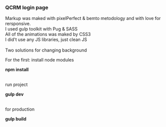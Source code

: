 <h3>QCRM login page</h3>
Markup was maked with pixelPerfect & bemto metodology and with love for rersponsive.<br />
I used gulp toolkit with Pug & SASS<br /> 
All of the animations was maked by CSS3<br />
I did't use any JS libraries, just clean JS<br /><br />
Two solutions for changing background<br />

  For the first: install node modules<br />

<b>npm install</b><br /><br />

run project<br />

<b>gulp dev</b><br /><br />

for production<br />

<b>gulp build</b><br /><br />
